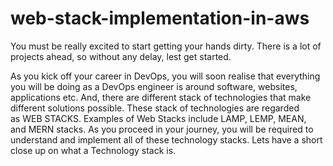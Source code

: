 # web-stack-implementation-in-aws

You must be really excited to start getting your hands dirty. There is a lot of projects ahead, so without any delay, lest get started.

As you kick off your career in DevOps, you will soon realise that everything you will be doing as a DevOps engineer is around software, websites, applications etc. And, there are different stack of technologies that make different solutions possible. These stack of technologies are regarded as WEB STACKS. Examples of Web Stacks include LAMP, LEMP, MEAN, and MERN stacks. As you proceed in your journey, you will be required to understand and implement all of these technology stacks. Lets have a short close up on what a Technology stack is.